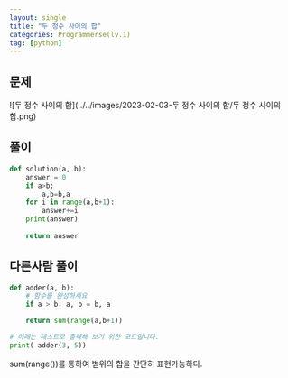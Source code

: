 ```yaml
---
layout: single
title: "두 정수 사이의 합"
categories: Programmerse(lv.1)
tag: [python]
---
```


## 문제

![두 정수 사이의 합](../../images/2023-02-03-두 정수 사이의 합/두 정수 사이의 합.png)

## 풀이

```python
def solution(a, b):
    answer = 0
    if a>b:
        a,b=b,a
    for i in range(a,b+1):
        answer+=i
    print(answer)
    
    return answer
```





## 다른사람 풀이

```python
def adder(a, b):
    # 함수를 완성하세요
    if a > b: a, b = b, a

    return sum(range(a,b+1))

# 아래는 테스트로 출력해 보기 위한 코드입니다.
print( adder(3, 5))
```

sum(range())를 통하여 범위의 합을 간단히 표현가능하다.
